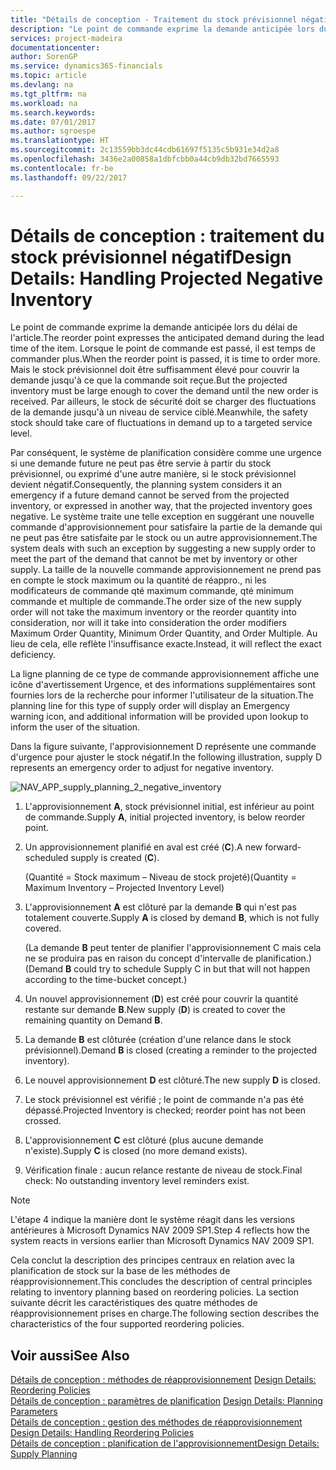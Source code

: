 ```yaml
---
title: "Détails de conception - Traitement du stock prévisionnel négatif | Microsoft Docs"
description: "Le point de commande exprime la demande anticipée lors du délai de l'article. Lorsque le point de commande est passé, il est temps de commander plus. Mais le stock prévisionnel doit être suffisamment élevé pour couvrir la demande jusqu'à ce que la commande soit reçue. Par ailleurs, le stock de sécurité doit se charger des fluctuations de la demande jusqu'à un niveau de service ciblé."
services: project-madeira
documentationcenter: 
author: SorenGP
ms.service: dynamics365-financials
ms.topic: article
ms.devlang: na
ms.tgt_pltfrm: na
ms.workload: na
ms.search.keywords: 
ms.date: 07/01/2017
ms.author: sgroespe
ms.translationtype: HT
ms.sourcegitcommit: 2c13559bb3dc44cdb61697f5135c5b931e34d2a8
ms.openlocfilehash: 3436e2a00858a1dbfcbb0a44cb9db32bd7665593
ms.contentlocale: fr-be
ms.lasthandoff: 09/22/2017

---
```

# <a name="design-details-handling-projected-negative-inventory"></a><span data-ttu-id="dd0d6-106">Détails de conception : traitement du stock prévisionnel négatif</span><span class="sxs-lookup"><span data-stu-id="dd0d6-106">Design Details: Handling Projected Negative Inventory</span></span>
<span data-ttu-id="dd0d6-107">Le point de commande exprime la demande anticipée lors du délai de l'article.</span><span class="sxs-lookup"><span data-stu-id="dd0d6-107">The reorder point expresses the anticipated demand during the lead time of the item.</span></span> <span data-ttu-id="dd0d6-108">Lorsque le point de commande est passé, il est temps de commander plus.</span><span class="sxs-lookup"><span data-stu-id="dd0d6-108">When the reorder point is passed, it is time to order more.</span></span> <span data-ttu-id="dd0d6-109">Mais le stock prévisionnel doit être suffisamment élevé pour couvrir la demande jusqu'à ce que la commande soit reçue.</span><span class="sxs-lookup"><span data-stu-id="dd0d6-109">But the projected inventory must be large enough to cover the demand until the new order is received.</span></span> <span data-ttu-id="dd0d6-110">Par ailleurs, le stock de sécurité doit se charger des fluctuations de la demande jusqu'à un niveau de service ciblé.</span><span class="sxs-lookup"><span data-stu-id="dd0d6-110">Meanwhile, the safety stock should take care of fluctuations in demand up to a targeted service level.</span></span>  

 <span data-ttu-id="dd0d6-111">Par conséquent, le système de planification considère comme une urgence si une demande future ne peut pas être servie à partir du stock prévisionnel, ou exprimé d'une autre manière, si le stock prévisionnel devient négatif.</span><span class="sxs-lookup"><span data-stu-id="dd0d6-111">Consequently, the planning system considers it an emergency if a future demand cannot be served from the projected inventory, or expressed in another way, that the projected inventory goes negative.</span></span> <span data-ttu-id="dd0d6-112">Le système traite une telle exception en suggérant une nouvelle commande d'approvisionnement pour satisfaire la partie de la demande qui ne peut pas être satisfaite par le stock ou un autre approvisionnement.</span><span class="sxs-lookup"><span data-stu-id="dd0d6-112">The system deals with such an exception by suggesting a new supply order to meet the part of the demand that cannot be met by inventory or other supply.</span></span> <span data-ttu-id="dd0d6-113">La taille de la nouvelle commande approvisionnement ne prend pas en compte le stock maximum ou la quantité de réappro., ni les modificateurs de commande qté maximum commande, qté minimum commande et multiple de commande.</span><span class="sxs-lookup"><span data-stu-id="dd0d6-113">The order size of the new supply order will not take the maximum inventory or the reorder quantity into consideration, nor will it take into consideration the order modifiers Maximum Order Quantity, Minimum Order Quantity, and Order Multiple.</span></span> <span data-ttu-id="dd0d6-114">Au lieu de cela, elle reflète l'insuffisance exacte.</span><span class="sxs-lookup"><span data-stu-id="dd0d6-114">Instead, it will reflect the exact deficiency.</span></span>  

 <span data-ttu-id="dd0d6-115">La ligne planning de ce type de commande approvisionnement affiche une icône d'avertissement Urgence, et des informations supplémentaires sont fournies lors de la recherche pour informer l'utilisateur de la situation.</span><span class="sxs-lookup"><span data-stu-id="dd0d6-115">The planning line for this type of supply order will display an Emergency warning icon, and additional information will be provided upon lookup to inform the user of the situation.</span></span>  

 <span data-ttu-id="dd0d6-116">Dans la figure suivante, l'approvisionnement D représente une commande d'urgence pour ajuster le stock négatif.</span><span class="sxs-lookup"><span data-stu-id="dd0d6-116">In the following illustration, supply D represents an emergency order to adjust for negative inventory.</span></span>  

 ![](media/nav_app_supply_planning_2_negative_inventory.png "NAV_APP_supply_planning_2_negative_inventory")  

1.  <span data-ttu-id="dd0d6-117">L'approvisionnement **A**, stock prévisionnel initial, est inférieur au point de commande.</span><span class="sxs-lookup"><span data-stu-id="dd0d6-117">Supply **A**, initial projected inventory, is below reorder point.</span></span>  

2.  <span data-ttu-id="dd0d6-118">Un approvisionnement planifié en aval est créé (**C**).</span><span class="sxs-lookup"><span data-stu-id="dd0d6-118">A new forward-scheduled supply is created (**C**).</span></span>  

     <span data-ttu-id="dd0d6-119">(Quantité = Stock maximum – Niveau de stock projeté)</span><span class="sxs-lookup"><span data-stu-id="dd0d6-119">(Quantity = Maximum Inventory – Projected Inventory Level)</span></span>  

3.  <span data-ttu-id="dd0d6-120">L'approvisionnement **A** est clôturé par la demande **B** qui n'est pas totalement couverte.</span><span class="sxs-lookup"><span data-stu-id="dd0d6-120">Supply **A** is closed by demand **B**, which is not fully covered.</span></span>  

     <span data-ttu-id="dd0d6-121">(La demande **B** peut tenter de planifier l'approvisionnement C mais cela ne se produira pas en raison du concept d'intervalle de planification.)</span><span class="sxs-lookup"><span data-stu-id="dd0d6-121">(Demand **B** could try to schedule Supply C in but that will not happen according to the time-bucket concept.)</span></span>  

4.  <span data-ttu-id="dd0d6-122">Un nouvel approvisionnement (**D**) est créé pour couvrir la quantité restante sur demande **B**.</span><span class="sxs-lookup"><span data-stu-id="dd0d6-122">New supply (**D**) is created to cover the remaining quantity on Demand **B**.</span></span>  

5.  <span data-ttu-id="dd0d6-123">La demande **B** est clôturée (création d'une relance dans le stock prévisionnel).</span><span class="sxs-lookup"><span data-stu-id="dd0d6-123">Demand **B** is closed (creating a reminder to the projected inventory).</span></span>  

6.  <span data-ttu-id="dd0d6-124">Le nouvel approvisionnement **D** est clôturé.</span><span class="sxs-lookup"><span data-stu-id="dd0d6-124">The new supply **D** is closed.</span></span>  

7.  <span data-ttu-id="dd0d6-125">Le stock prévisionnel est vérifié ; le point de commande n'a pas été dépassé.</span><span class="sxs-lookup"><span data-stu-id="dd0d6-125">Projected Inventory is checked; reorder point has not been crossed.</span></span>  

8.  <span data-ttu-id="dd0d6-126">L'approvisionnement **C** est clôturé (plus aucune demande n'existe).</span><span class="sxs-lookup"><span data-stu-id="dd0d6-126">Supply **C** is closed (no more demand exists).</span></span>  

9. <span data-ttu-id="dd0d6-127">Vérification finale : aucun relance restante de niveau de stock.</span><span class="sxs-lookup"><span data-stu-id="dd0d6-127">Final check: No outstanding inventory level reminders exist.</span></span>  

> [!NOTE]  
>  <span data-ttu-id="dd0d6-128">L'étape 4 indique la manière dont le système réagit dans les versions antérieures à Microsoft Dynamics NAV 2009 SP1.</span><span class="sxs-lookup"><span data-stu-id="dd0d6-128">Step 4 reflects how the system reacts in versions earlier than Microsoft Dynamics NAV 2009 SP1.</span></span>  

 <span data-ttu-id="dd0d6-129">Cela conclut la description des principes centraux en relation avec la planification de stock sur la base de les méthodes de réapprovisionnement.</span><span class="sxs-lookup"><span data-stu-id="dd0d6-129">This concludes the description of central principles relating to inventory planning based on reordering policies.</span></span> <span data-ttu-id="dd0d6-130">La section suivante décrit les caractéristiques des quatre méthodes de réapprovisionnement prises en charge.</span><span class="sxs-lookup"><span data-stu-id="dd0d6-130">The following section describes the characteristics of the four supported reordering policies.</span></span>  

## <a name="see-also"></a><span data-ttu-id="dd0d6-131">Voir aussi</span><span class="sxs-lookup"><span data-stu-id="dd0d6-131">See Also</span></span>  
 <span data-ttu-id="dd0d6-132">[Détails de conception : méthodes de réapprovisionnement](design-details-reordering-policies.md) </span><span class="sxs-lookup"><span data-stu-id="dd0d6-132">[Design Details: Reordering Policies](design-details-reordering-policies.md) </span></span>  
 <span data-ttu-id="dd0d6-133">[Détails de conception : paramètres de planification](design-details-planning-parameters.md) </span><span class="sxs-lookup"><span data-stu-id="dd0d6-133">[Design Details: Planning Parameters](design-details-planning-parameters.md) </span></span>  
 <span data-ttu-id="dd0d6-134">[Détails de conception : gestion des méthodes de réapprovisionnement](design-details-handling-reordering-policies.md) </span><span class="sxs-lookup"><span data-stu-id="dd0d6-134">[Design Details: Handling Reordering Policies](design-details-handling-reordering-policies.md) </span></span>  
 [<span data-ttu-id="dd0d6-135">Détails de conception : planification de l'approvisionnement</span><span class="sxs-lookup"><span data-stu-id="dd0d6-135">Design Details: Supply Planning</span></span>](design-details-supply-planning.md)

